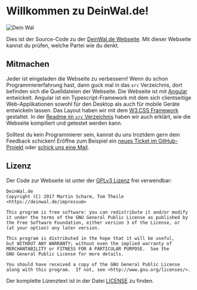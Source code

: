 # Willkommen zu DeinWal.de!

![Dein Wal](https://deinwal.de/assets/wal.png)

Dies ist der Source-Code zu der [DeinWal.de Webseite](https://deinwal.de).
Mit dieser Webseite kannst du prüfen, welche Partei wie du denkt.




## Mitmachen

Jeder ist eingeladen die Webseite zu verbessern!
Wenn du schon Programmiererfahrung hast, dann guck mal in das `src` Verzeichnis, dort befinden sich die Quelldateien der Webseite.
Die Webseite ist mit [Angular](https://angular.io/) entwickelt.
Angular ist ein Typescript-Framework mit dem sich clientseitige Web-Applikationen sowohl für den Desktop als auch für mobile Geräte entwickeln lassen.
Das Layout haben wir mit dem [W3.CSS Framework](https://www.w3schools.com/w3css/default.asp) gestaltet.
In der [Readme im `src` Verzeichnis](https://github.com/wahlbilanz/DeinWal.de/tree/master/src#readme) haben wir auch erklärt, wie die Webseite kompiliert und getestet werden kann.

Solltest du kein Programmierer sein, kannst du uns troztdem gern dein Feedback schicken!
Eröffne zum Beispiel ein [neues Ticket im GitHub-Projekt](https://github.com/wahlbilanz/DeinWal.de/issues/new) oder [schick uns eine Mail](https://deinwal.de/impressum).


## Lizenz

Der Code zur Webseite ist unter der [GPLv3 Lizenz](http://www.gnu.org/licenses/) frei verwendbar:

	DeinWal.de
	Copyright (C) 2017 Martin Scharm, Tom Theile <https://deinwal.de/impressum>
	
	This program is free software: you can redistribute it and/or modify
	it under the terms of the GNU General Public License as published by
	the Free Software Foundation, either version 3 of the License, or
	(at your option) any later version.
	
	This program is distributed in the hope that it will be useful,
	but WITHOUT ANY WARRANTY; without even the implied warranty of
	MERCHANTABILITY or FITNESS FOR A PARTICULAR PURPOSE.  See the
	GNU General Public License for more details.
	
	You should have received a copy of the GNU General Public License
	along with this program.  If not, see <http://www.gnu.org/licenses/>.

Der komplette Lizenztext ist in der Datei [LICENSE](https://github.com/binfalse/DeinWal.de/blob/master/LICENSE) zu finden.

